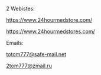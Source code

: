 2 Webistes:

https://www.24hourmedstore.com/

https://www.24hourmedstores.com/

Emails:

totom777@safe-mail.net

2tom777@zmail.ru
